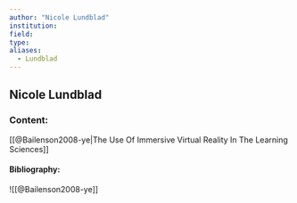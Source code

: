 ```yaml
---
author: "Nicole Lundblad"
institution:
field:
type:
aliases:
  - Lundblad
---
```


## Nicole Lundblad

### Content:
[[@Bailenson2008-ye|The Use Of Immersive Virtual Reality In The Learning Sciences]]

#### Bibliography:

![[@Bailenson2008-ye]]
